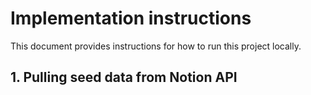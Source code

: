 # Implementation instructions

This document provides instructions for how to run this project locally.

## 1. Pulling seed data from Notion API


